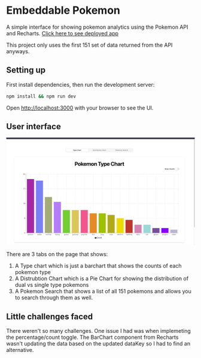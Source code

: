 # Embeddable Pokemon

A simple interface for showing pokemon analytics using the Pokemon API and Recharts. 
[Click here to see deployed app](https://embeddable-pokemon.vercel.app/)

This project only uses the first 151 set of data returned from the API anyways. 


## Setting up
First install dependencies, then run the development server:

```bash
npm install && npm run dev
```

Open [http://localhost:3000](http://localhost:3000) with your browser to see the UI.

## User interface 
![PokemonUI](./public/landing.png)

There are 3 tabs on the page that shows: 
1. A Type chart which is just a barchart that shows the counts of each pokemon type
2. A Distrubtion Chart which is a Pie Chart for showing the distribution of dual vs single type pokemons
3. A Pokemon Search that shows a list of all 151 pokemons and allows you to search through them as well. 


## Little challenges faced
There weren't so many challenges. One issue I had was when implemeting the percentage/count toggle. 
The BarChart component from Recharts wasn't updating the data based on the updated dataKey so I had to find an alternative. 